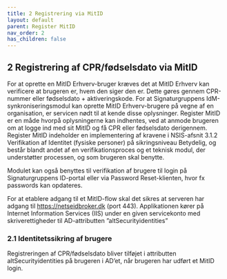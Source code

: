 ```yaml
---
title: 2 Registrering via MitID
layout: default
parent: Register MitID
nav_order: 2
has_children: false
---
```


## 2 Registrering af CPR/fødselsdato via MitID

For at oprette en MitID Erhverv-bruger kræves det at MitID Erhverv kan verificere at brugeren er, hvem den
siger den er. Dette gøres gennem CPR-nummer eller fødselsdato + aktiveringskode. For at Signaturgruppens
IdM-synkroniseringsmodul kan oprette MitID Erhverv-brugere på vegne af en organisation, er servicen nødt
til at kende disse oplysninger. Register MitID er en måde hvorpå oplysningerne kan indhentes, ved at anmode
brugeren om at logge ind med sit MitID og få CPR eller fødselsdato derigennem.\
Register MitID indeholder en implementering af kravene i NSIS-afsnit 3.1.2 Verifikation af Identitet (fysiske
personer) på sikringsniveau Betydelig, og består blandt andet af en verifikationsproces og et teknisk modul, 
der understøtter processen, og som brugeren skal benytte.

Modulet kan også benyttes til verifikation af brugere til login på Signaturgruppens ID-portal eller via Password Reset-klienten, 
hvor fx passwords kan opdateres.

For at etablere adgang til et MitID-flow skal det sikres at serveren har adgang til https://netseidbroker.dk
(port 443). Applikationen kører på Internet Information Services (IIS) under en given servicekonto med
skriverettigheder til AD-attributten ”altSecurityidentities”

### 2.1 Identitetssikring af brugere

Registreringen af CPR/fødselsdato bliver tilføjet i attributten altSecurityidentities på brugeren i AD’et, når
brugeren har udført et MitID login.

